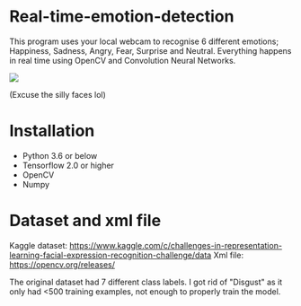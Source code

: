 # Real-time-emotion-detection
This program uses your local webcam to recognise 6 different emotions; Happiness, Sadness, Angry, Fear, Surprise and Neutral. Everything happens in real time using OpenCV and Convolution Neural Networks. 

![](emotion_detection_demo.gif)

(Excuse the silly faces lol)

# Installation
- Python 3.6 or below
- Tensorflow 2.0 or higher
- OpenCV
- Numpy

# Dataset and xml file
Kaggle dataset: https://www.kaggle.com/c/challenges-in-representation-learning-facial-expression-recognition-challenge/data
Xml file: https://opencv.org/releases/

The original dataset had 7 different class labels. I got rid of "Disgust" as it only had <500 training examples, not enough to properly train the model.
